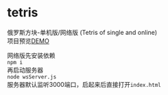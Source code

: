 # tetris
俄罗斯方块-单机版/网络版 (Tetris of single and online)  
项目预览[DEMO](http://html.gongfuapi.cc/tetris/)  

网络版先安装依赖  
```npm i```  
再启动服务器  
```node wsServer.js```  
服务器默认监听3000端口，启起来后直接打开```index.html```
